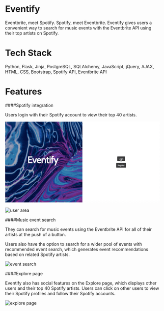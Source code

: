 # Eventify
Eventbrite, meet Spotify. Spotify, meet Eventbrite.
Eventify gives users a convenient way to search for music events with the Eventbrite API using their top artists on Spotify.

# Tech Stack
Python, Flask, Jinja, PostgreSQL, SQLAlchemy, JavaScript, jQuery, AJAX, HTML, CSS, Bootstrap, Spotify API, Eventbrite API

# Features
####Spotify integration

Users login with their Spotify account to view their top 40 artists.

![login](/gifs/login.gif)

![user area](/gifs/user_spotify.gif)

####Music event search

They can search for music events using the Eventbrite API for all of their artists at the push of a button.

Users also have the option to search for a wider pool of events with recommended event search, which generates event recommendations based on related Spotify artists.

![event search](/gifs/event_search.gif)

####Explore page

Eventify also has social features on the Explore page, which displays other users and their top 40 Spotify artists. Users can click on other users to view their Spotify profiles and follow their Spotify accounts.

![explore page](/gifs/explore_page.gif)
